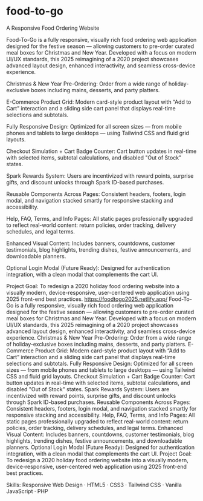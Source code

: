 # food-to-go
A Responsive Food Ordering Website

Food-To-Go is a fully responsive, visually rich food ordering web application designed for the festive season — allowing customers to pre-order curated meal boxes for Christmas and New Year. Developed with a focus on modern UI/UX standards, this 2025 reimagining of a 2020 project showcases advanced layout design, enhanced interactivity, and seamless cross-device experience.

Christmas & New Year Pre-Ordering:
Order from a wide range of holiday-exclusive boxes including mains, desserts, and party platters.

E-Commerce Product Grid:
Modern card-style product layout with “Add to Cart” interaction and a sliding side cart panel that displays real-time selections and subtotals.

Fully Responsive Design:
Optimized for all screen sizes — from mobile phones and tablets to large desktops — using Tailwind CSS and fluid grid layouts.

Checkout Simulation + Cart Badge Counter:
Cart button updates in real-time with selected items, subtotal calculations, and disabled "Out of Stock" states.

Spark Rewards System:
Users are incentivized with reward points, surprise gifts, and discount unlocks through Spark ID-based purchases.

Reusable Components Across Pages:
Consistent headers, footers, login modal, and navigation stacked smartly for responsive stacking and accessibility.

Help, FAQ, Terms, and Info Pages:
All static pages professionally upgraded to reflect real-world content: return policies, order tracking, delivery schedules, and legal terms.

Enhanced Visual Content:
Includes banners, countdowns, customer testimonials, blog highlights, trending dishes, festive announcements, and downloadable planners.

Optional Login Modal (Future Ready):
Designed for authentication integration, with a clean modal that complements the cart UI.

Project Goal:
To redesign a 2020 holiday food ordering website into a visually modern, device-responsive, user-centered web application using 2025 front-end best practices.
https://foodtogo2025.netlify.app/ Food-To-Go is a fully responsive, visually rich food ordering web application designed for the festive season — allowing customers to pre-order curated meal boxes for Christmas and New Year. Developed with a focus on modern UI/UX standards, this 2025 reimagining of a 2020 project showcases advanced layout design, enhanced interactivity, and seamless cross-device experience. Christmas & New Year Pre-Ordering: Order from a wide range of holiday-exclusive boxes including mains, desserts, and party platters. E-Commerce Product Grid: Modern card-style product layout with “Add to Cart” interaction and a sliding side cart panel that displays real-time selections and subtotals. Fully Responsive Design: Optimized for all screen sizes — from mobile phones and tablets to large desktops — using Tailwind CSS and fluid grid layouts. Checkout Simulation + Cart Badge Counter: Cart button updates in real-time with selected items, subtotal calculations, and disabled "Out of Stock" states. Spark Rewards System: Users are incentivized with reward points, surprise gifts, and discount unlocks through Spark ID-based purchases. Reusable Components Across Pages: Consistent headers, footers, login modal, and navigation stacked smartly for responsive stacking and accessibility. Help, FAQ, Terms, and Info Pages: All static pages professionally upgraded to reflect real-world content: return policies, order tracking, delivery schedules, and legal terms. Enhanced Visual Content: Includes banners, countdowns, customer testimonials, blog highlights, trending dishes, festive announcements, and downloadable planners. Optional Login Modal (Future Ready): Designed for authentication integration, with a clean modal that complements the cart UI. Project Goal: To redesign a 2020 holiday food ordering website into a visually modern, device-responsive, user-centered web application using 2025 front-end best practices.

Skills: Responsive Web Design · HTML5 · CSS3 · Tailwind CSS · Vanilla JavaScript · PHP
